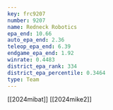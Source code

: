 ```yaml
---
key: frc9207
number: 9207
name: Redneck Robotics
epa_end: 10.66
auto_epa_end: 2.36
teleop_epa_end: 6.39
endgame_epa_end: 1.92
winrate: 0.4483
district_epa_rank: 334
district_epa_percentile: 0.3464
type: Team
---
```

[[2024mibat]]
[[2024mike2]]

